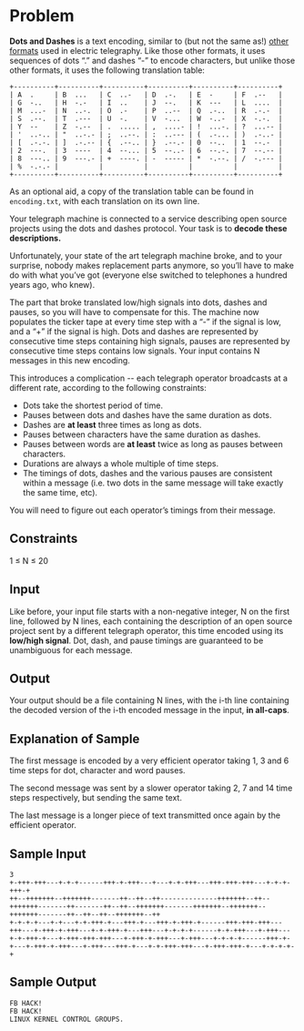 # Problem
__Dots and Dashes__ is a text encoding, similar to (but not the same as!) [other formats](https://www.wikiwand.com/en/Morse_code) used in electric telegraphy.  Like those other formats, it uses sequences of dots “.” and dashes “-” to encode characters, but unlike those other formats, it uses the following translation table:
```
+----------+----------+----------+----------+----------+----------+
| A  .     | B  ...   | C  ..-   | D  .-.   | E  -     | F  .--   |
| G  -..   | H  -.-   | I  ..    | J  --.   | K  ---   | L  ....  |
| M  ...-  | N  ..-.  | O  .-    | P  ..--  | Q  .-..  | R  .-.-  |
| S  .--.  | T  .---  | U  -.    | V  -...  | W  -..-  | X  -.-.  |
| Y  --    | Z  -.--  | .  ..... | ,  ....- | !  ...-. | ?  ...-- |
| '  ..-.. | "  ..-.- | ;  ..--. | :  ..--- | (  .-... | )  .-..- |
| [  .-.-. | ]  .-.-- | {  .--.. | }  .--.- | 0  --..  | 1  --.-  |
| 2  ---.  | 3  ----  | 4  --... | 5  --..- | 6  --.-. | 7  --.-- |
| 8  ---.. | 9  ---.- | +  ----. | -  ----- | *  -.--. | /  -.--- |
| %  -.-.- |          |          |          |          |          |
+----------+----------+----------+----------+----------+----------+
```
As an optional aid, a copy of the translation table can be found in `encoding.txt`, with each translation on its own line.

Your telegraph machine is connected to a service describing open source projects using the dots and dashes protocol.  Your task is to **decode these descriptions.**

Unfortunately, your state of the art telegraph machine broke, and to your surprise, nobody makes replacement parts anymore, so you’ll have to make do with what you’ve got (everyone else switched to telephones a hundred years ago, who knew).

The part that broke translated low/high signals into dots, dashes and pauses, so you will have to compensate for this.  The machine now populates the ticker tape at every time step with a “-” if the signal is low, and a “+” if the signal is high.  Dots and dashes are represented by consecutive time steps containing high signals, pauses are represented by consecutive time steps contains low signals.  Your input contains N messages in this new encoding.

This introduces a complication -- each telegraph operator broadcasts at a different rate, according to the following constraints:
  - Dots take the shortest period of time.
  - Pauses between dots and dashes have the same duration as dots.
  - Dashes are **at least** three times as long as dots.
  - Pauses between characters have the same duration as dashes.
  - Pauses between words are **at least** twice as long as pauses between characters.
  - Durations are always a whole multiple of time steps.
  - The timings of dots, dashes and the various pauses are consistent within a message (i.e. two dots in the same message will take exactly the same time, etc).

You will need to figure out each operator’s timings from their message.

## Constraints
1 ≤ N ≤ 20

## Input
Like before, your input file starts with a non-negative integer, N on the first line, followed by N lines, each containing the description of an open source project sent by a different telegraph operator, this time encoded using its __low/high signal__.  Dot, dash, and pause timings are guaranteed to be unambiguous for each message.

## Output
Your output should be a file containing N lines, with the i-th line containing the decoded version of the i-th encoded message in the input, **in all-caps**.

## Explanation of Sample
The first message is encoded by a very efficient operator taking 1, 3 and 6 time steps for dot, character and word pauses.

The second message was sent by a slower operator taking 2, 7 and 14 time steps respectively, but sending the same text.

The last message is a longer piece of text transmitted once again by the efficient operator.

## Sample Input
```
3
+-+++-+++---+-+-+------+++-+-+++---+---+-+-+++---+++-+++-+++---+-+-+-+++-+
++--+++++++--+++++++-------++--++--++--------------+++++++--++--+++++++-------++-------++--++--+++++++-------+++++++--+++++++--+++++++-------++--++--++--+++++++--++
+-+-+-+---+-+---+-+-+++-+---+++-+---+++-+-+++-+------+++-+++-+++---+++---+-+++-+-+++---+-+-+++-+---+++---+-+-+-+------+-+-+++---+-+++---+-+-+++-+---+-+++-+++-+++---+-+++-+-+++---+-+++---+-+-+-+------+++-+-+---+-+++-+-+++---+-+++---+++-+---+-+-+++-+++---+-+++-+++-+---+-+-+-+-+
```

## Sample Output
```
FB HACK!
FB HACK!
LINUX KERNEL CONTROL GROUPS.
```
